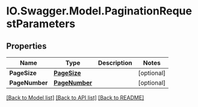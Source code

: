# IO.Swagger.Model.PaginationRequestParameters
## Properties

Name | Type | Description | Notes
------------ | ------------- | ------------- | -------------
**PageSize** | [**PageSize**](PageSize.md) |  | [optional] 
**PageNumber** | [**PageNumber**](PageNumber.md) |  | [optional] 

[[Back to Model list]](../README.md#documentation-for-models) [[Back to API list]](../README.md#documentation-for-api-endpoints) [[Back to README]](../README.md)

